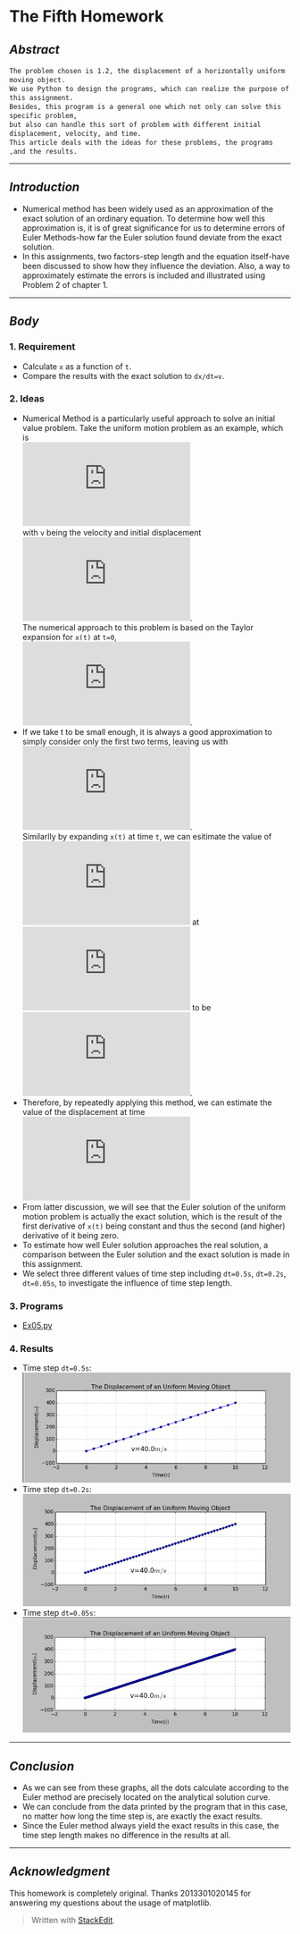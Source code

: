 

# **The Fifth Homework**



## *Abstract*
	The problem chosen is 1.2, the displacement of a horizontally uniform moving object. 
    We use Python to design the programs, which can realize the purpose of this assignment. 
    Besides, this program is a general one which not only can solve this specific problem, 
    but also can handle this sort of problem with different initial displacement, velocity, and time.
    This article deals with the ideas for these problems, the programs ,and the results.

---

## *Introduction*
 - Numerical method has been widely used as an approximation of the exact solution of an ordinary equation. To determine how well this approximation is, it is of great significance for us to determine errors of Euler Methods-how far the Euler solution found deviate from the exact solution. 
 - In this assignments, two factors-step length and the equation itself-have been discussed to show how they influence the deviation. Also, a way to approximately estimate the errors is included and illustrated using Problem 2 of chapter 1.

---

## *Body*
### 1. Requirement
 - Calculate `x` as a function of `t`.
 - Compare the results with the exact solution to `dx/dt=v`.


### 2. Ideas
 - Numerical Method is a particularly useful approach to solve an initial value problem. Take the uniform motion problem as an example, which is <br>
![](http://latex.codecogs.com/gif.latex?%5Cfrac%7Bdx%7D%7Bdt%7D%3Dv) <br>
with `v` being the velocity and initial displacement ![](http://latex.codecogs.com/gif.latex?x_%7B0%7D%3D0). <br>
The numerical approach to this problem is based on the Taylor expansion for `x(t)` at `t=0`, <br>
![](http://latex.codecogs.com/gif.latex?x%28t%29%3Dx%280%29&plus;x%7B%7D%27%280%29t&plus;%5Cfrac%7Bx%7B%7D%27%27%280%29%7D%7B2%21%7Dt%5E2&plus;...). 
 - If we take t to be small enough, it is always a good approximation to simply consider only the first two terms, leaving us with <br>
![](http://latex.codecogs.com/gif.latex?x%28t%29%5Capprox%20x%280%29&plus;x%7B%7D%27%280%29t). <br>
Similarlly by expanding `x(t)` at time `t`, we can esitimate the value of ![](http://latex.codecogs.com/gif.latex?x%28t&plus;%5CDelta%20t%29) at ![](http://latex.codecogs.com/gif.latex?t%7B%7D%27%3Dt&plus;%5CDelta%20t) to be <br>
![](http://latex.codecogs.com/gif.latex?x%28t&plus;%5CDelta%20t%29%3Dx%28t%29&plus;x%7B%7D%27%28t%29%5CDelta%20t%3Dx%28t%29+v%5CDelta%20t). <br>
 - Therefore, by repeatedly applying this method, we can estimate the value of the displacement at time ![](http://latex.codecogs.com/gif.latex?t%3D%5CDelta%20t%2C2%5CDelta%20t%2C3%5CDelta%20t%2C...) <br>
 - From latter discussion, we will see that the Euler solution of the uniform motion problem is actually the exact solution, which is the result of the first derivative of `x(t)` being constant and thus the second (and higher) derivative of it being zero.
 - To estimate how well Euler solution approaches the real solution, a comparison between the Euler solution and the exact solution is made in this assignment.
 - We select three different values of time step including `dt=0.5s`, `dt=0.2s`, `dt=0.05s`, to investigate the influence of time step length.


### 3. Programs
 - [Ex05.py](https://github.com/2013301020135/computationalphysics_N2013301020135/blob/master/Chapter-1/Exercise-5/Ex05.py)


### 4. Results
 - Time step `dt=0.5s`:
 ![Ex5-1.png](https://raw.githubusercontent.com/2013301020135/computationalphysics_N2013301020135/master/Chapter-1/Exercise-5/Ex5-1.png)
 - Time step `dt=0.2s`:
 ![Ex5-2.png](https://raw.githubusercontent.com/2013301020135/computationalphysics_N2013301020135/master/Chapter-1/Exercise-5/Ex5-2.png)
 - Time step `dt=0.05s`:
 ![Ex5-3.png](https://raw.githubusercontent.com/2013301020135/computationalphysics_N2013301020135/master/Chapter-1/Exercise-5/Ex5-3.png)

---

## *Conclusion*
 - As we can see from these graphs, all the dots calculate according to the Euler method are precisely located on the analytical solution curve.
 - We can conclude from the data printed by the program that in this case, no matter how long the time step is, are exactly the exact results.
 - Since the Euler method always yield the exact results in this case, the time step length makes no difference in the results at all.

---

## *Acknowledgment*
   This homework is completely original. Thanks 2013301020145 for answering my questions about the usage of matplotlib.


> Written with [StackEdit](https://stackedit.io/).
